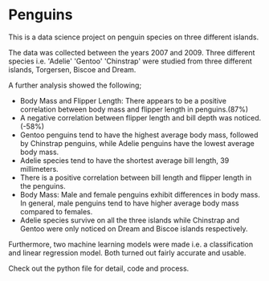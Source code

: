 # Penguins
This is a data science project on penguin species on three different islands. 

The data was collected between the years 2007 and 2009. Three different species i.e. 'Adelie' 'Gentoo' 'Chinstrap' were studied from three different islands, Torgersen, Biscoe and Dream. 

A further analysis showed the following;
  * Body Mass and Flipper Length: There appears to be a positive correlation between body mass and flipper length in penguins.(87%)
  * A negative correlation between flipper length and bill depth was noticed. (-58%)
  * Gentoo penguins tend to have the highest average body mass, followed by Chinstrap penguins, while Adelie penguins have the lowest average body mass.
  * Adelie species tend to have the shortest average bill length, 39 millimeters. 
  * There is a positive correlation between bill length and flipper length in the penguins.
  * Body Mass: Male and female penguins exhibit differences in body mass. In general, male penguins tend to have higher average body mass compared to females.
  * Adelie species survive on all the three islands while Chinstrap and Gentoo were only noticed on Dream and Biscoe islands respectively. 

Furthermore, two machine learning models were made i.e. a classification and linear regression model. Both turned out fairly accurate and usable.

Check out the python file for detail, code and process. 
